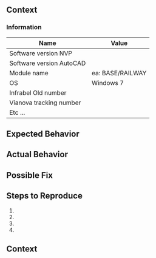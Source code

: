 <!--- Provide a general summary of the issue in the Title above -->

## Context
<!--- Provide a more detailed introduction to the issue itself, and why you consider it to be a bug -->

### Information
<!-- Change below table to include the information u think is inportant to anyone reading this issue report. -->
|           Name           |      Value       |
|--------------------------|------------------|
| Software version NVP     |                  |
| Software version AutoCAD |                  |
| Module name              | ea: BASE/RAILWAY |
| OS                       | Windows 7        |
| Infrabel Old number      |                  |
| Vianova tracking number  |                  |
| Etc ...                  |                  |

## Expected Behavior
<!--- Tell us what should happen -->

## Actual Behavior
<!--- Tell us what happens instead -->

## Possible Fix
<!--- Not obligatory, but suggest a fix or reason for the bug -->

## Steps to Reproduce
<!--- Provide a link to a live example, or an unambiguous set of steps to -->
<!--- reproduce this bug include code to reproduce, if relevant -->
1.
2.
3.
4.

## Context
<!--- How has this bug affected you? What were you trying to accomplish? -->
